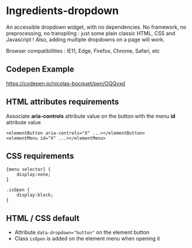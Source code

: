 # Ingredients-dropdown
An accessible dropdown widget, with no dependencies. No framework, no preprocessing, no transpiling : just some plain classic HTML, CSS and Javascript !
Also, adding multiple dropdowns on a page will work.

Browser compatibilities :
IE11, Edge, Firefox, Chrome, Safari, etc

## Codepen Example
https://codepen.io/nicolas-bocquet/pen/OQQyxd

## HTML attributes requirements
Associate **aria-controls** attribute value on the button with the menu **id** attribute value
```
<elementButton aria-controls="X" ...></elementButton>
<elementMenu id="X" ...></elementMenu>
```

## CSS requirements
```
{menu selector} {
	display:none;
}

.isOpen {
	display:block;
}
```

## HTML / CSS default
* Attribute `data-dropdown="button"` on the element button
* Class `isOpen` is added on the element menu when opening it
